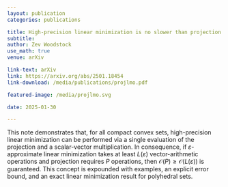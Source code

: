 ```yaml
---
layout: publication
categories: publications

title: High-precision linear minimization is no slower than projection
subtitle: 
author: Zev Woodstock
use_math: true
venue: arXiv

link-text: arXiv
link: https://arxiv.org/abs/2501.18454
link-download: /media/publications/projlmo.pdf

featured-image: /media/projlmo.svg

date: 2025-01-30

---
```

This note demonstrates that, for all compact convex sets,
high-precision linear minimization can be performed via
a single evaluation of the projection and a scalar-vector
multiplication. In consequence, if $\varepsilon$-approximate linear
minimization takes at least $L(\varepsilon)$ vector-arithmetic operations
and projection requires $P$ operations, then 
$\mathcal{O}(P)\geq \mathcal{O}(L(\varepsilon))$ is guaranteed. 
This concept is expounded with examples, an explicit error
bound, and an exact linear minimization result for polyhedral sets.
